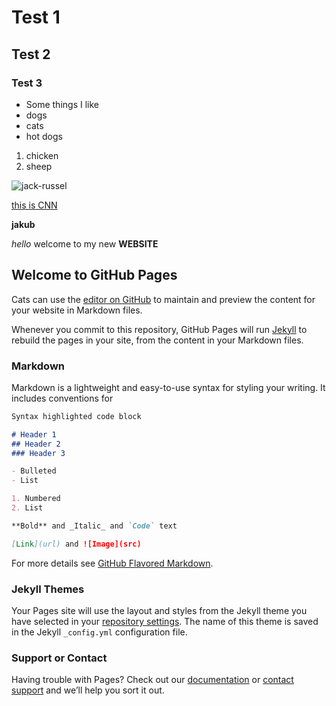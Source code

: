 # Test 1
## Test 2
### Test 3


- Some things I like
- dogs 
- cats
- hot dogs

1. chicken
2. sheep

![jack-russel](http://cdn3-www.dogtime.com/assets/uploads/gallery/jack-russel-terrier-dog-breed-pictures/2-face.jpg)

[this is CNN](http://www.cnn.com)



**jakub**

*hello* welcome to my new **WEBSITE**


## Welcome to GitHub Pages

Cats can use the [editor on GitHub](https://github.com/aratajska/personal-site/edit/master/README.md) to maintain and preview the content for your website in Markdown files.

Whenever you commit to this repository, GitHub Pages will run [Jekyll](https://jekyllrb.com/) to rebuild the pages in your site, from the content in your Markdown files.

### Markdown

Markdown is a lightweight and easy-to-use syntax for styling your writing. It includes conventions for

```markdown
Syntax highlighted code block

# Header 1
## Header 2
### Header 3

- Bulleted
- List

1. Numbered
2. List

**Bold** and _Italic_ and `Code` text

[Link](url) and ![Image](src)
```

For more details see [GitHub Flavored Markdown](https://guides.github.com/features/mastering-markdown/).

### Jekyll Themes

Your Pages site will use the layout and styles from the Jekyll theme you have selected in your [repository settings](https://github.com/aratajska/personal-site/settings). The name of this theme is saved in the Jekyll `_config.yml` configuration file.

### Support or Contact

Having trouble with Pages? Check out our [documentation](https://help.github.com/categories/github-pages-basics/) or [contact support](https://github.com/contact) and we’ll help you sort it out.
